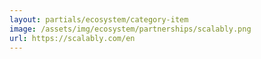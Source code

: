 ```yaml
---
layout: partials/ecosystem/category-item
image: /assets/img/ecosystem/partnerships/scalably.png
url: https://scalably.com/en
---
```

